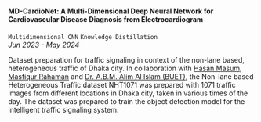 #### **MD-CardioNet: A Multi-Dimensional Deep Neural Network for Cardiovascular Disease Diagnosis from Electrocardiogram**

`Multidimensional CNN` `Knowledge Distillation` <br>
_Jun 2023 - May 2024_

Dataset preparation for traffic signaling in context of the non-lane based, heterogeneous traffic of Dhaka city. In collaboration with [Hasan Masum](https://hmasum52.github.io/), [Masfiqur Rahaman](https://scholar.google.com/citations?user=kO1x10QAAAAJ&hl=en) and [Dr. A.B.M. Alim Al Islam (BUET)](https://scholar.google.com/citations?user=K-AIPzQAAAAJ&hl=en), the Non-lane based Heterogeneous Traffic dataset NHT1071 was prepared with 1071 traffic images from different locations in Dhaka city, taken in various times of the day. The dataset was prepared to train the object detection model for the intelligent traffic signaling system.
